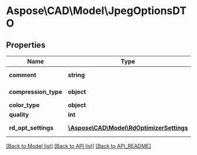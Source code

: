 # Aspose\CAD\Model\JpegOptionsDTO

## Properties
Name | Type | Description | Notes
------------ | ------------- | ------------- | -------------
**comment** | **string** | Comment to Resulting file | [optional] 
**compression_type** | **object** | Compression type | 
**color_type** | **object** | Color type | 
**quality** | **int** | Quality level | 
**rd_opt_settings** | [**\Aspose\CAD\Model\RdOptimizerSettings**](RdOptimizerSettings.md) | Optimizer settings | [optional] 

[[Back to Model list]](API_README.md#documentation-for-models) [[Back to API list]](API_README.md#documentation-for-api-endpoints) [[Back to API_README]](API_README.md)

